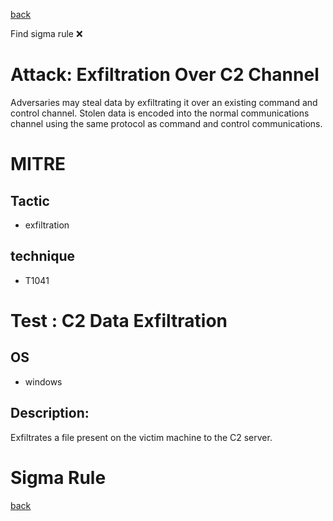 
[back](../index.md)

Find sigma rule :x: 

# Attack: Exfiltration Over C2 Channel 

Adversaries may steal data by exfiltrating it over an existing command and control channel. Stolen data is encoded into the normal communications channel using the same protocol as command and control communications.

# MITRE
## Tactic
  - exfiltration


## technique
  - T1041


# Test : C2 Data Exfiltration
## OS
  - windows


## Description:
Exfiltrates a file present on the victim machine to the C2 server.


# Sigma Rule


[back](../index.md)
